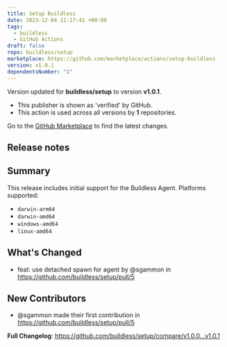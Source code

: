 ```yaml
---
title: Setup Buildless
date: 2023-12-04 11:17:41 +00:00
tags:
  - buildless
  - GitHub Actions
draft: false
repo: buildless/setup
marketplace: https://github.com/marketplace/actions/setup-buildless
version: v1.0.1
dependentsNumber: "1"
---
```



Version updated for **buildless/setup** to version **v1.0.1**.
- This publisher is shown as 'verified' by GitHub.
- This action is used across all versions by **1** repositories.

Go to the [GitHub Marketplace](https://github.com/marketplace/actions/setup-buildless) to find the latest changes.

## Release notes

## Summary

This release includes initial support for the Buildless Agent. Platforms supported:
- `darwin-arm64`
- `darwin-amd64`
- `windows-amd64`
- `linux-amd64`

## What's Changed
* feat: use detached spawn for agent by @sgammon in https://github.com/buildless/setup/pull/5

## New Contributors
* @sgammon made their first contribution in https://github.com/buildless/setup/pull/5

**Full Changelog**: https://github.com/buildless/setup/compare/v1.0.0...v1.0.1
